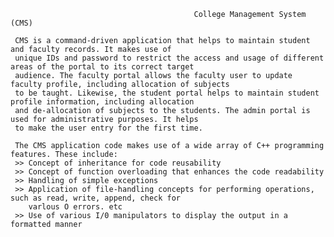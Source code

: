 
                                             College Management System (CMS)

     CMS is a command-driven application that helps to maintain student and faculty records. It makes use of
     unique IDs and password to restrict the access and usage of different areas of the portal to its correct target
     audience. The faculty portal allows the faculty user to update faculty profile, including allocation of subjects
     to be taught. Likewise, the student portal helps to maintain student profile information, including allocation
     and de-allocation of subjects to the students. The admin portal is used for administrative purposes. It helps
     to make the user entry for the first time.
 
     The CMS application code makes use of a wide array of C++ programming features. These include:
     >> Concept of inheritance for code reusability
     >> Concept of function overloading that enhances the code readability
     >> Handling of simple exceptions
     >> Application of file-handling concepts for performing operations, such as read, write, append, check for
        varlous O errors. etc
     >> Use of various I/0 manipulators to display the output in a formatted manner
